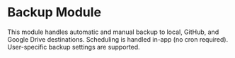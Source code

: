 # Backup Module

This module handles automatic and manual backup to local, GitHub, and Google Drive destinations. Scheduling is handled in-app (no cron required). User-specific backup settings are supported. 